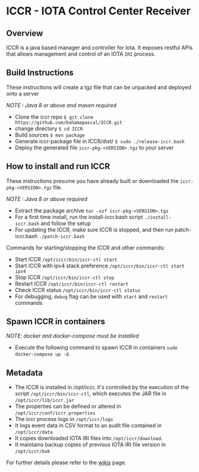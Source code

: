 # ICCR - IOTA Control Center Receiver



## Overview

ICCR is a java based manager and controller for Iota. It exposes restful APIs that allows management and control of an IOTA `IRI` process.     

## Build Instructions
These instructions will create a tgz file that can be unpacked and deployed onto a server

*NOTE : Java 8 or above and maven required*
- Clone the iccr repo `$ git clone https://github.com/bahamapascal/ICCR.git`
- change directory `$ cd ICCR`
- Build sources `$ mvn package`
- Generate iccr-package file in ICCR/dist/ `$ sudo ./release-iccr.bash`
- Deploy the generated file `iccr-pkg-<VERSION>.tgz` to your server


## How to install and run ICCR
These instructions presume you have already built or downloaded the `iccr-pkg-<VERSION>.tgz` file.

*NOTE : Java 8 or above required*
- Extract the package archive `tar -xzf iccr-pkg-<VERSION>.tgz`
- For a first time install, run the install-iccr.bash script `./install-iccr.bash` and follow the setup
- For updating the ICCR, make sure ICCR is stopped, and then run patch-iccr.bash `./patch-iccr.bash`

Commands for starting/stopping the ICCR and other commands:
- Start ICCR `/opt/iccr/bin/iccr-ctl start`
- Start ICCR with ipv4 stack preference `/opt/iccr/bin/iccr-ctl start ipv4`
- Stop ICCR `/opt/iccr/bin/iccr-ctl stop`
- Restart ICCR `/opt/iccr/bin/iccr-ctl restart`
- Check ICCR status `/opt/iccr/bin/iccr-ctl status`
- For debugging, `debug` flag can be used with `start` and `restart` commands

## Spawn ICCR in containers

*NOTE: docker and docker-compose must be installed*

- Execute the following command to spawn ICCR in containers `sudo docker-compose up -d`. 


## Metadata
- The ICCR is installed in /opt/iccr, it's controlled by the execution of the script `/opt/iccr/bin/iccr-ctl`,
which executes  the JAR file in `/opt/iccr/lib/iccr.jar`
- The properties can be defined or altered in `/opt/iccr/conf/iccr.properties`
- The iccr process logs in `/opt/iccr/logs`
- It logs event data in CSV format to an audit file contained in `/opt/iccr/data`
- It copies downloaded IOTA IRI files into `/opt/iccr/download`.
- It maintains backup copies of previous IOTA IRI file version in `/opt/iccr/bak`


For further details please refer to the [wikis](https://github.com/bahamapascal/ICCR/wiki) page.

